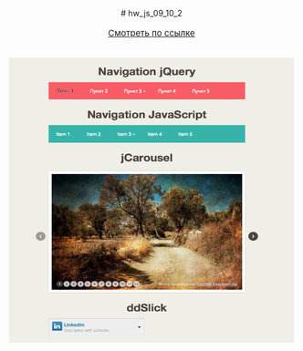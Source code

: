 <p align="center">
# hw_js_09_10_2

<br>
<br>
<a href="https://vinosgrayapple.github.io/hw_js_09_10_2/" style="font-size:15px">Смотреть по ссылке</a>
<br>
<br>
<br>
<a href="https://vinosgrayapple.github.io/hw_js_09_10_2/">
<img src="img/screen.png" width="500" height="500">
</a>
</p>


